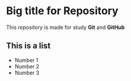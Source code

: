 # Big title for Repository
This *repository* is made for study **Git** and **GitHub**

## This is a list
- Number 1
- Number 2
- Number 3
